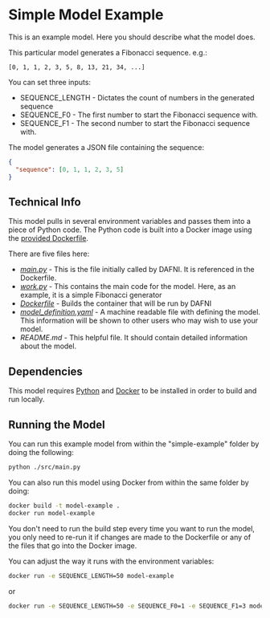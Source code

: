 # Simple Model Example

This is an example model. Here you should describe what the model does.

This particular model generates a Fibonacci sequence. e.g.:

```
[0, 1, 1, 2, 3, 5, 8, 13, 21, 34, ...]
```

You can set three inputs:

- SEQUENCE_LENGTH - Dictates the count of numbers in the generated sequence
- SEQUENCE_F0 - The first number to start the Fibonacci sequence with.
- SEQUENCE_F1 - The second number to start the Fibonacci sequence with.

The model generates a JSON file containing the sequence:

```json
{
  "sequence": [0, 1, 1, 2, 3, 5]
}
```

## Technical Info

This model pulls in several environment variables and passes them into a piece of Python
code. The Python code is built into a Docker image using the
[provided Dockerfile](./Dockerfile).

There are five files here:

- _[main.py](./src/main.py)_ - This is the file initially called by DAFNI. It is referenced in the
  Dockerfile.
- _[work.py](./src/work.py)_ - This contains the main code for the model. Here, as an example, it is a
  simple Fibonacci generator
- _[Dockerfile](./Dockerfile)_ - Builds the container that will be run by DAFNI
- _[model_definition.yaml](./model_definition.yaml)_ - A machine readable file with defining the model.
  This information will be shown to other users who may wish to use your model. 
- _README.md_ - This helpful file. It should contain detailed information about the model.

## Dependencies

This model requires [Python](https://www.python.org/) and
[Docker](https://www.docker.com/) to be installed in order to build and run locally.

## Running the Model

You can run this example model from within the "simple-example" folder by doing the
following:

```bash
python ./src/main.py
```

You can also run this model using Docker from within the same folder by doing:

```bash
docker build -t model-example .
docker run model-example
```

You don't need to run the build step every time you want to run the model, you only need
to re-run it if changes are made to the Dockerfile or any of the files that go into the
Docker image.

You can adjust the way it runs with the environment variables:

```bash
docker run -e SEQUENCE_LENGTH=50 model-example
```

or

```bash
docker run -e SEQUENCE_LENGTH=50 -e SEQUENCE_F0=1 -e SEQUENCE_F1=3 model-example
```
